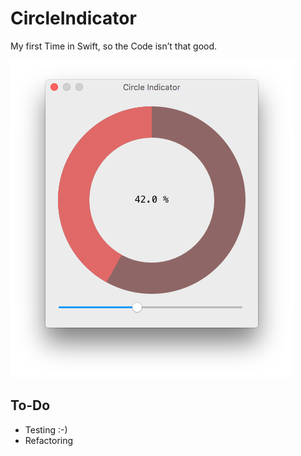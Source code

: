 # CircleIndicator

My first Time in Swift, so the Code isn’t that good.

![](https://raw.githubusercontent.com/FPittelkow/CircleIndicator/da1cdd4ea8c6f0ef3dc1b376c1475068bfa1ba27/Doc/intSc.png)

## To-Do
- Testing :-)
- Refactoring
